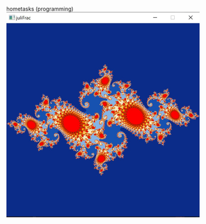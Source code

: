 
hometasks (programming)
![Screenshot](https://github.com/Prishchepchuk/cpp_spring/blob/main/photo_5425046107693631903_y.jpg)
